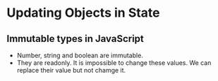 # Updating Objects in State


## Immutable types in JavaScript

- Number, string and boolean are immutable.
- They are readonly. It is impossible to change these values. We can replace their value but not chamge it.
